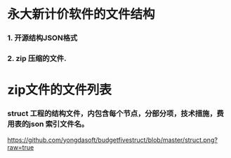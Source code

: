 # 永大新计价软件的文件结构
### 1. 开源结构JSON格式
### 2. zip 压缩的文件.

# zip文件的文件列表
### struct 工程的结构文件，内包含每个节点，分部分项，技术措施，费用表的json 索引文件名。

https://github.com/yongdasoft/budgetfivestruct/blob/master/struct.png?raw=true

